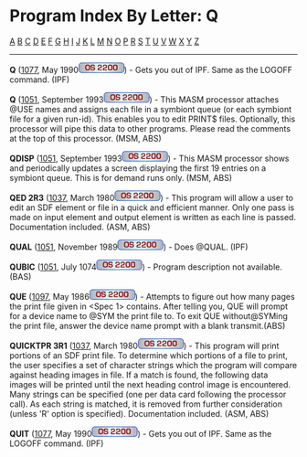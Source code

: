 # Program Index By Letter: Q

[A](A-INDEX.md) [B](B-INDEX.md)
[C](C-INDEX.md) [D](D-INDEX.md)
[E](E-INDEX.md) [F](F-INDEX.md)
[G](G-INDEX.md) [H](H-INDEX.md)
[I](I-INDEX.md) [J](J-INDEX.md)
[K](K-INDEX.md) [L](L-INDEX.md)
[M](M-INDEX.md) [N](N-INDEX.md)
[O](O-INDEX.md) [P](P-INDEX.md)
[R](R-INDEX.md) [S](S-INDEX.md)
[T](T-INDEX.md) [U](U-INDEX.md)
[V](V-INDEX.md) [W](W-INDEX.md)
[X](X-INDEX.md) [Y](Y-INDEX.md)
[Z](Z-INDEX.md)

- - -
**Q** ([1077](1077/1077.md), May 1990![[OS 2200]](IMAGES/OS2200.JPG)) - Gets you out of IPF. Same as the
LOGOFF command. (IPF)

**Q** ([1051](1099/1099.md), September
1993![[OS 2200]](IMAGES/OS2200.JPG)) - This MASM processor
attaches @USE names and assigns each file in a symbiont queue (or
each symbiont file for a given run-id). This enables you to edit
PRINT$ files. Optionally, this processor will pipe this data to other
programs. Please read the comments at the top of this processor.
(MSM, ABS)

**QDISP** ([1051](1099/1099.md), September
1993![[OS 2200]](IMAGES/OS2200.JPG)) - This MASM processor
shows and periodically updates a screen displaying the first 19
entries on a symbiont queue. This is for demand runs only. (MSM, ABS)

**QED 2R3** ([1037](1037/1037.md), March
1980![[OS 2200]](IMAGES/OS2200.JPG)) - This program will
allow a user to edit an SDF element or file in a quick and efficient
manner. Only one pass is made on input element and output element is
written as each line is passed. Documentation included. (ASM, ABS)

**QUAL** ([1051](1072/1072.md), November
1989![[OS 2200]](IMAGES/OS2200.JPG)) - Does @QUAL. (IPF)

**QUBIC** ([1051](1051/1051.md), July
1074![[OS 2200]](IMAGES/OS2200.JPG)) - Program description
not available.(BAS)

**QUE** ([1097](1097/1097.md), May 1986![[OS 2200]](IMAGES/OS2200.JPG)) - Attempts to figure out how many
pages the print file given in &lt;Spec 1&gt; contains. After telling
you, QUE will prompt for a device name to @SYM the print file to. To
exit QUE without@SYMing the print file, answer the device name prompt with a blank transmit.(ABS)

**QUICKTPR 3R1** ([1037](1037/1037.md),
March 1980![[OS 2200]](IMAGES/OS2200.JPG)) - This program will
print portions of an SDF print file. To determine which portions of a file to print, the user specifies a set of character strings which
the program will compare against heading images in file. If a match
is found, the following data images will be printed until the next
heading control image is encountered. Many strings can be specified
(one per data card following the processor call). As each string is
matched, it is removed from further consideration (unless 'R' option
is specified). Documentation included. (ASM, ABS)

**QUIT** ([1077](1077/1077.md), May 1990![[OS 2200]](IMAGES/OS2200.JPG)) - Gets you out of IPF. Same as the
LOGOFF command. (IPF)

